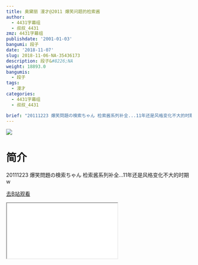 ```yaml
---
title: 奥黛丽 漫才@2011 爆笑问题的检索酱
author:
  - 4431字幕组
  - 叔叔_4431
zmz: 4431字幕组
publishdate: '2001-01-03'
bangumi: 段子
date: '2018-11-07'
slug: 2018-11-06-NA-35436173
description: 段子&#8226;NA
weight: 18893.0
bangumis:
  - 段子
tags:
  - 漫才
categories:
  - 4431字幕组
  - 叔叔_4431

brief: "20111223 爆笑問題の検索ちゃん 检索酱系列补全...11年还是风格变化不大的时期w"
---
```

![](https://i.imgur.com/hAMmlrm.jpg)
# 简介  
20111223 爆笑問題の検索ちゃん
检索酱系列补全...11年还是风格变化不大的时期w  

[去B站观看](https://www.bilibili.com/video/av35436173/)
<div class ="resp-container"><iframe class="testiframe" src="//player.bilibili.com/player.html?aid=35436173"", scrolling="no", allowfullscreen="true" > </iframe></div> 
